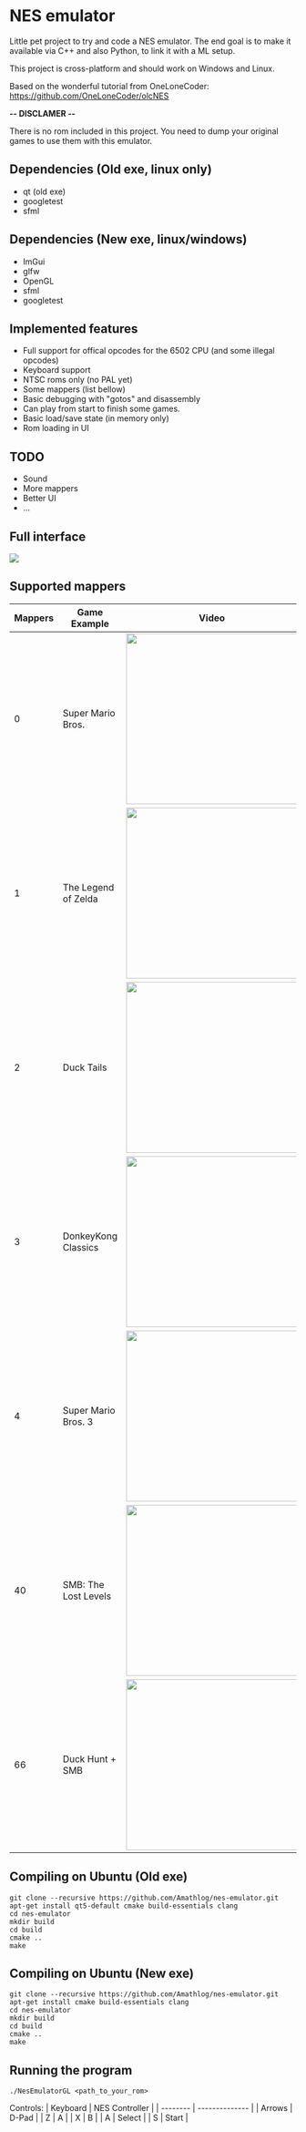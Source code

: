 # NES emulator

Little pet project to try and code a NES emulator. The end goal is to make it available via C++ and also Python, to link it with a ML setup.

This project is cross-platform and should work on Windows and Linux.

Based on the wonderful tutorial from OneLoneCoder: https://github.com/OneLoneCoder/olcNES

**-- DISCLAMER --**

There is no rom included in this project. You need to dump your original games to use them with this emulator.

## Dependencies (Old exe, linux only)
- qt (old exe)
- googletest
- sfml

## Dependencies (New exe, linux/windows)
- ImGui
- glfw
- OpenGL
- sfml
- googletest

## Implemented features
- Full support for offical opcodes for the 6502 CPU (and some illegal opcodes)
- Keyboard support
- NTSC roms only (no PAL yet)
- Some mappers (list bellow)
- Basic debugging with "gotos" and disassembly
- Can play from start to finish some games.
- Basic load/save state (in memory only)
- Rom loading in UI

## TODO
- Sound
- More mappers
- Better UI
- ...

## Full interface
<img src="images/debug.png">

## Supported mappers
| Mappers  | Game Example       | Video    |
| ----------------| ------------------- | -------- |
| 0               | Super Mario Bros.   | <img src="images/smb.gif" width="300" height="300" /> |
| 1               | The Legend of Zelda | <img src="images/zelda.gif" width="300" height="300" />  |
| 2               | Duck Tails          | <img src="images/ducktails.gif" width="300" height="300" />  |
| 3               | DonkeyKong Classics | <img src="images/dkclassics.gif" width="300" height="300" />  |
| 4               | Super Mario Bros. 3 | <img src="images/smb3.gif" width="300" height="300" />  |
| 40              | SMB: The Lost Levels| <img src="images/smb_lost_levels.gif" width="300" height="300" />  |
| 66              | Duck Hunt + SMB     | <img src="images/duckhunt.gif" width="300" height="300" />  |

## Compiling on Ubuntu (Old exe)
```
git clone --recursive https://github.com/Amathlog/nes-emulator.git
apt-get install qt5-default cmake build-essentials clang
cd nes-emulator
mkdir build
cd build
cmake ..
make
```

## Compiling on Ubuntu (New exe)
```
git clone --recursive https://github.com/Amathlog/nes-emulator.git
apt-get install cmake build-essentials clang
cd nes-emulator
mkdir build
cd build
cmake ..
make
```

## Running the program
```
./NesEmulatorGL <path_to_your_rom>
```

Controls:
| Keyboard | NES Controller |
| -------- | -------------- |
| Arrows   | D-Pad          |
| Z        | A              |
| X        | B              |
| A        | Select         |
| S        | Start          |
